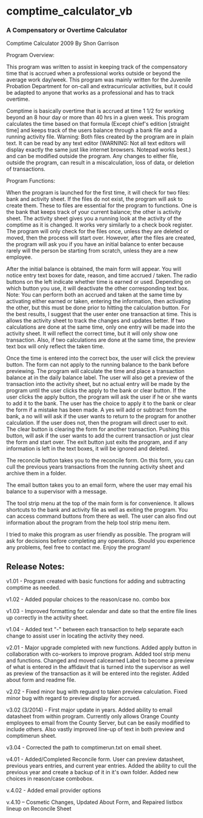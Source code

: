 # comptime_calculator_vb
### A Compensatory or Overtime Calculator

Comptime Calculator 2009
By Shon Garrison

Program Overview:

This program was written to assist in keeping track of the compensatory time that is accrued when a professional works outside or beyond the average work day/week. This program was mainly written for the Juvenile Probation Department for on-call and extracurricular activities, but it could be adapted to anyone that works as a professional and has to track overtime.

Comptime is basically overtime that is accrued at time 1 1/2 for working beyond an 8 hour day or more than 40 hrs in a given week. This program calculates the time based on that formula (Except chief's edition [straight time] and keeps track of the users balance through a bank file and a running activity file.  Warning:  Both files created by the program are in plain text.  It can be read by any text editor (WARNING: Not all text editors will display exactly the same just like internet browsers. Notepad works best.) and can be modified outside the program.  Any changes to either file, outside the program, can result in a miscalculation, loss of data, or deletion of transactions.

Program Functions:

When the program is launched for the first time, it will check for two files: bank and activity sheet.  If the files do not exist, the program will ask to create them. These to files are essential for the program to functions.  One is the bank that keeps track of your current balance; the other is activity sheet. The activity sheet gives you a running look at the activity of the comptime as it is changed.  It works very similarly to a check book register.  The program will only check for the files once, unless they are deleted or moved, then the process will start over.  However, after the files are created, the program will ask you if you have an initial balance to enter because rarely will the person be starting from scratch, unless they are a new employee.  

After the initial balance is obtained, the main form will appear.  You will notice entry text boxes for date, reason, and time accrued / taken.  The radio buttons on the left indicate whether time is earned or used.  Depending on which button you use, it will deactivate the other corresponding text box.  Note:  You can perform both an accrued and taken at the same time by activating either earned or taken, entering the information, then activating the other, but this must be done prior to hitting the calculation button.  For the best results, I suggest that the user enter one transaction at time.  This is allows the activity sheet to track the changes and updates better.  If two calculations are done at the same time, only one entry will be made into the activity sheet.  It will reflect the correct time, but it will only show one transaction.  Also, if two calculations are done at the same time, the preview text box will only reflect the taken time.

Once the time is entered into the correct box, the user will click the preview button.  The form can not apply to the running balance to the bank before previewing.  The program will calculate the time and place a transaction balance at in the daily balance label. The user will also get a preview of the transaction into the activity sheet, but no actual entry will be made by the program until the user clicks the apply to the bank or clear button.  If the user clicks the apply button, the program will ask the user if he or she wants to add it to the bank. The user has the choice to apply it to the bank or clear the form if a mistake has been made.  A yes will add or subtract from the bank, a no will will ask if the user wants to return to the program for another calculation.  If the user does not, then the program will direct user to exit.  The clear button is clearing the form for another transaction.  Pushing this button, will ask if the user wants to add the current transaction or just clear the form and start over.  The exit button just exits the program, and if any information is left in the text boxes, it will be ignored and deleted.

The reconcile button takes you to the reconcile form.  On this form, you can cull the previous years transactions from the running activity sheet and archive them in a folder.

The email button takes you to an email form, where the user may email his balance to a supervisor with a message.

The tool strip menu at the top of the main form is for convenience.  It allows shortcuts to the bank and activity file as well as exiting the program.  You can access command buttons from there as well.  The user can also find out information about the program from the help tool strip menu item.

I tried to make this program as user friendly as possible.  The program will ask for decisions before completing any operations.  Should you experience any problems, feel free to contact me.   Enjoy the program!



## Release Notes:

v1.01 - Program created with basic functions for adding and subtracting comptime as needed.

v1.02 - Added popular choices to the reason/case no. combo box

v1.03 - Improved formatting for calendar and date so that the entire file lines up correctly in the activity sheet.

v1.04 - Added text "-" between each transaction to help separate each change to assist user in locating the activity they need.

v2.01 - Major upgrade completed with new functions.  Added apply button in collaboration with co-workers to improve program.  Added tool strip menu and functions.  Changed and moved calcearned Label to become a preview of what is entered in the affidavit that is turned into the supervisor as well as preview of the transaction as it will be entered into the register.  Added about form and readme file.

v2.02 - Fixed minor bug with reguard to taken preview calculation.  Fixed minor bug with regard to preview display for accrued.

v3.02 (3/2014) - First major update in years.  Added ability to email datasheet from within program.  Currently only allows Orange County employees to email from the County Server, but can be easily modified to include others.  Also vastly improved line-up of text in both preview and comptimerun sheet.

v3.04 - Corrected the path to comptimerun.txt on email sheet.

v4.01 - Added/Completed Reconcile form.  User can preview datasheet, previous years entries, and current year entries. Added the ability to cull the previous year and create a backup of it in it's own folder.  Added new choices in reason/case combobox.

v.4.02 - Added email provider options

v.4.10 – Cosmetic Changes, Updated About Form, and Repaired listbox lineup on Reconcile Sheet
